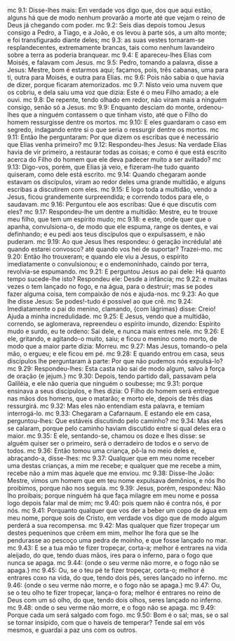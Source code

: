 mc 9.1: Disse-lhes mais: Em verdade vos digo que, dos que aqui estão, alguns há que de modo nenhum provarão a morte até que vejam o reino de Deus já chegando com poder.
mc 9.2: Seis dias depois tomou Jesus consigo a Pedro, a Tiago, e a João, e os levou à parte sós, a um alto monte; e foi transfigurado diante deles;
mc 9.3: as suas vestes tornaram-se resplandecentes, extremamente brancas, tais como nenhum lavandeiro sobre a terra as poderia branquear.
mc 9.4: E apareceu-lhes Elias com Moisés, e falavam com Jesus.
mc 9.5: Pedro, tomando a palavra, disse a Jesus: Mestre, bom é estarmos aqui; façamos, pois, três cabanas, uma para ti, outra para Moisés, e outra para Elias.
mc 9.6: Pois não sabia o que havia de dizer, porque ficaram atemorizados.
mc 9.7: Nisto veio uma nuvem que os cobriu, e dela saiu uma voz que dizia: Este é o meu Filho amado; a ele ouvi.
mc 9.8: De repente, tendo olhado em redor, não viram mais a ninguém consigo, senão só a Jesus.
mc 9.9: Enquanto desciam do monte, ordenou-lhes que a ninguém contassem o que tinham visto, até que o Filho do homem ressurgisse dentre os mortos.
mc 9.10: E eles guardaram o caso em segredo, indagando entre si o que seria o ressurgir dentre os mortos.
mc 9.11: Então lhe perguntaram: Por que dizem os escribas que é necessário que Elias venha primeiro?
mc 9.12: Respondeu-lhes Jesus: Na verdade Elias havia de vir primeiro, a restaurar todas as coisas; e como é que está escrito acerca do Filho do homem que ele deva padecer muito a ser aviltado?
mc 9.13: Digo-vos, porém, que Elias já veio, e fizeram-lhe tudo quanto quiseram, como dele está escrito.
mc 9.14: Quando chegaram aonde estavam os discípulos, viram ao redor deles uma grande multidão, e alguns escribas a discutirem com eles.
mc 9.15: E logo toda a multidão, vendo a Jesus, ficou grandemente surpreendida; e correndo todos para ele, o saudavam.
mc 9.16: Perguntou ele aos escribas: Que é que discutis com eles?
mc 9.17: Respondeu-lhe um dentre a multidão: Mestre, eu te trouxe meu filho, que tem um espírito mudo;
mc 9.18: e este, onde quer que o apanha, convulsiona-o, de modo que ele espuma, range os dentes, e vai definhando; e eu pedi aos teus discípulos que o expulsassem, e não puderam.
mc 9.19: Ao que Jesus lhes respondeu: ó geração incrédula! até quando estarei convosco? até quando vos hei de suportar? Trazei-mo.
mc 9.20: Então lho trouxeram; e quando ele viu a Jesus, o espírito imediatamente o convulsionou; e o endemoninhado, caindo por terra, revolvia-se espumando.
mc 9.21: E perguntou Jesus ao pai dele: Há quanto tempo sucede-lhe isto? Respondeu ele: Desde a infância;
mc 9.22: e muitas vezes o tem lançado no fogo, e na água, para o destruir; mas se podes fazer alguma coisa, tem compaixão de nós e ajuda-nos.
mc 9.23: Ao que lhe disse Jesus: Se podes!-tudo é possível ao que crê.
mc 9.24: Imediatamente o pai do menino, clamando, {com lágrimas} disse: Creio! Ajuda a minha incredulidade.
mc 9.25: E Jesus, vendo que a multidão, correndo, se aglomerava, repreendeu o espírito imundo, dizendo: Espírito mudo e surdo, eu te ordeno: Sai dele, e nunca mais entres nele.
mc 9.26: E ele, gritando, e agitando-o muito, saiu; e ficou o menino como morto, de modo que a maior parte dizia: Morreu.
mc 9.27: Mas Jesus, tomando-o pela mão, o ergueu; e ele ficou em pé.
mc 9.28: E quando entrou em casa, seus discípulos lhe perguntaram à parte: Por que não pudemos nós expulsá-lo?
mc 9.29: Respondeu-lhes: Esta casta não sai de modo algum, salvo à força de oração {e jejum.}
mc 9.30: Depois, tendo partido dali, passavam pela Galiléia, e ele não queria que ninguém o soubesse;
mc 9.31: porque ensinava a seus discípulos, e lhes dizia: O Filho do homem será entregue nas mãos dos homens, que o matarão; e morto ele, depois de três dias ressurgirá.
mc 9.32: Mas eles não entendiam esta palavra, e temiam interrogá-lo.
mc 9.33: Chegaram a Cafarnaum. E estando ele em casa, perguntou-lhes: Que estáveis discutindo pelo caminho?
mc 9.34: Mas eles se calaram, porque pelo caminho haviam discutido entre si qual deles era o maior.
mc 9.35: E ele, sentando-se, chamou os doze e lhes disse: se alguém quiser ser o primeiro, será o derradeiro de todos e o servo de todos.
mc 9.36: Então tomou uma criança, pô-la no meio deles e, abraçando-a, disse-lhes:
mc 9.37: Qualquer que em meu nome receber uma destas crianças, a mim me recebe; e qualquer que me recebe a mim, recebe não a mim mas àquele que me enviou.
mc 9.38: Disse-lhe João: Mestre, vimos um homem que em teu nome expulsava demônios, e nós lho proibimos, porque não nos seguia.
mc 9.39: Jesus, porém, respondeu: Não lho proibais; porque ninguém há que faça milagre em meu nome e possa logo depois falar mal de mim;
mc 9.40: pois quem não é contra nós, é por nós.
mc 9.41: Porquanto qualquer que vos der a beber um copo de água em meu nome, porque sois de Cristo, em verdade vos digo que de modo algum perderá a sua recompensa.
mc 9.42: Mas qualquer que fizer tropeçar um destes pequeninos que crêem em mim, melhor lhe fora que se lhe pendurasse ao pescoço uma pedra de moinho, e que fosse lançado no mar.
mc 9.43: E se a tua mão te fizer tropeçar, corta-a; melhor é entrares na vida aleijado, do que, tendo duas mãos, ires para o inferno, para o fogo que nunca se apaga.
mc 9.44: {onde o seu verme não morre, e o fogo não se apaga.}
mc 9.45: Ou, se o teu pé te fizer tropeçar, corta-o; melhor é entrares coxo na vida, do que, tendo dois pés, seres lançado no inferno.
mc 9.46: {onde o seu verme não morre, e o fogo não se apaga.}
mc 9.47: Ou, se o teu olho te fizer tropeçar, lança-o fora; melhor é entrares no reino de Deus com um só olho, do que, tendo dois olhos, seres lançado no inferno.
mc 9.48: onde o seu verme não morre, e o fogo não se apaga.
mc 9.49: Porque cada um será salgado com fogo.
mc 9.50: Bom é o sal; mas, se o sal se tornar insípido, com que o haveis de temperar? Tende sal em vós mesmos, e guardai a paz uns com os outros.
